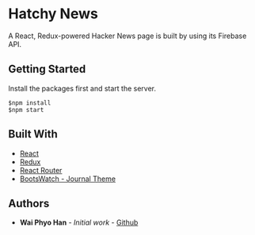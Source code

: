 # Hatchy News

A React, Redux-powered Hacker News page is built by using its Firebase API.

## Getting Started

Install the packages first and start the server.

```
$npm install
$npm start
```
## Built With

* [React](http://www.dropwizard.io/1.0.2/docs/)
* [Redux](https://maven.apache.org/)
* [React Router](https://rometools.github.io/rome/)
* [BootsWatch - Journal Theme](https://bootswatch.com/journal/)

## Authors

* **Wai Phyo Han** - *Initial work* - [Github](https://github.com/waiphyohan)
